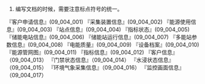 1. 编写文档的时候，需要注意标点符号的统一。

『客户申请信息』(09_004_001)
『采集装置信息』(09_004_002)
『能源使用信息』(09_004_003)
『站点信息』(09_004_004)
『指标状态』(09_004_005)
『储能电站信息』(09_004_006)
『储能站运行信息』(09_004_007)
『多能站参数信息』(09_004_008)
『电能质量』(09_004_009)
『设备档案』(09_004_010)
『能源管网图』(09_004_011)
『指标信息』(09_004_012)
『客户信息』（09_004_013）
『门禁状态信息』（09_004_014）
『水浸状态信息』（09_004_015）
『环境气象采集信息』（09_004_016）
『监控画面信息』（09_004_017）


